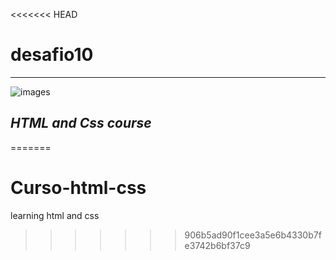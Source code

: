 <<<<<<< HEAD
# desafio10
---
![images](https://github.com/GenissonEmilio/Hello-world/assets/120515204/a864c0a1-3b72-4a0a-933c-f4a345f38885)

*HTML and Css course*
---
=======
# Curso-html-css
learning html and css
>>>>>>> 906b5ad90f1cee3a5e6b4330b7fe3742b6bf37c9
